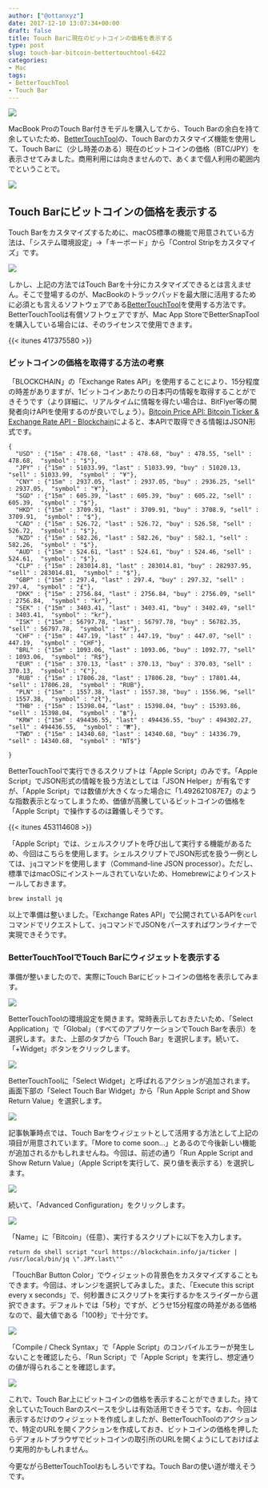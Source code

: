 ```yaml
---
author: ["@ottanxyz"]
date: 2017-12-10 13:07:34+00:00
draft: false
title: Touch Barに現在のビットコインの価格を表示する
type: post
slug: touch-bar-bitcoin-bettertouchtool-6422
categories:
- Mac
tags:
- BetterTouchTool
- Touch Bar
---
```


![](/uploads/2017/12/171210-5a2d24593d82c.jpg)

MacBook ProのTouch Bar付きモデルを購入してから、Touch Barの余白を持て余していたため、[BetterTouchTool](https://www.boastr.net/)の、Touch Barのカスタマイズ機能を使用して、Touch Barに（少し時差のある）現在のビットコインの価格（BTC/JPY）を表示させてみました。商用利用には向きませんので、あくまで個人利用の範囲内でということで。

![](/uploads/2017/12/171210-5a2d2509269e8.png)

## Touch Barにビットコインの価格を表示する

Touch Barをカスタマイズするために、macOS標準の機能で用意されている方法は、「システム環境設定」→「キーボード」から「Control Stripをカスタマイズ」です。

![](/uploads/2017/12/171210-5a2d2750424db.png)

しかし、上記の方法ではTouch Barを十分にカスタマイズできるとは言えません。そこで登場するのが、MacBookのトラックパッドを最大限に活用するために必須とも言えるソフトウェアである[BetterTouchTool](https://www.boastr.net/)を使用する方法です。BetterTouchToolは有償ソフトウェアですが、Mac App StoreでBetterSnapToolを購入している場合には、そのライセンスで使用できます。

{{< itunes 417375580 >}}

### ビットコインの価格を取得する方法の考察

「BLOCKCHAIN」の「Exchange Rates API」を使用することにより、15分程度の時差がありますが、1ビットコインあたりの日本円の情報を取得することができそうです（より詳細に、リアルタイムに情報を得たい場合は、BitFlyer等の開発者向けAPIを使用するのが良いでしょう）。[Bitcoin Price API: Bitcoin Ticker & Exchange Rate API - Blockchain](https://blockchain.info/api/exchange_rates_api)によると、本APIで取得できる情報はJSON形式です。

    {
      "USD" : {"15m" : 478.68, "last" : 478.68, "buy" : 478.55, "sell" : 478.68,  "symbol" : "$"},
      "JPY" : {"15m" : 51033.99, "last" : 51033.99, "buy" : 51020.13, "sell" : 51033.99,  "symbol" : "¥"},
      "CNY" : {"15m" : 2937.05, "last" : 2937.05, "buy" : 2936.25, "sell" : 2937.05,  "symbol" : "¥"},
      "SGD" : {"15m" : 605.39, "last" : 605.39, "buy" : 605.22, "sell" : 605.39,  "symbol" : "$"},
      "HKD" : {"15m" : 3709.91, "last" : 3709.91, "buy" : 3708.9, "sell" : 3709.91,  "symbol" : "$"},
      "CAD" : {"15m" : 526.72, "last" : 526.72, "buy" : 526.58, "sell" : 526.72,  "symbol" : "$"},
      "NZD" : {"15m" : 582.26, "last" : 582.26, "buy" : 582.1, "sell" : 582.26,  "symbol" : "$"},
      "AUD" : {"15m" : 524.61, "last" : 524.61, "buy" : 524.46, "sell" : 524.61,  "symbol" : "$"},
      "CLP" : {"15m" : 283014.81, "last" : 283014.81, "buy" : 282937.95, "sell" : 283014.81,  "symbol" : "$"},
      "GBP" : {"15m" : 297.4, "last" : 297.4, "buy" : 297.32, "sell" : 297.4,  "symbol" : "£"},
      "DKK" : {"15m" : 2756.84, "last" : 2756.84, "buy" : 2756.09, "sell" : 2756.84,  "symbol" : "kr"},
      "SEK" : {"15m" : 3403.41, "last" : 3403.41, "buy" : 3402.49, "sell" : 3403.41,  "symbol" : "kr"},
      "ISK" : {"15m" : 56797.78, "last" : 56797.78, "buy" : 56782.35, "sell" : 56797.78,  "symbol" : "kr"},
      "CHF" : {"15m" : 447.19, "last" : 447.19, "buy" : 447.07, "sell" : 447.19,  "symbol" : "CHF"},
      "BRL" : {"15m" : 1093.06, "last" : 1093.06, "buy" : 1092.77, "sell" : 1093.06,  "symbol" : "R$"},
      "EUR" : {"15m" : 370.13, "last" : 370.13, "buy" : 370.03, "sell" : 370.13,  "symbol" : "€"},
      "RUB" : {"15m" : 17806.28, "last" : 17806.28, "buy" : 17801.44, "sell" : 17806.28,  "symbol" : "RUB"},
      "PLN" : {"15m" : 1557.38, "last" : 1557.38, "buy" : 1556.96, "sell" : 1557.38,  "symbol" : "zł"},
      "THB" : {"15m" : 15398.04, "last" : 15398.04, "buy" : 15393.86, "sell" : 15398.04,  "symbol" : "฿"},
      "KRW" : {"15m" : 494436.55, "last" : 494436.55, "buy" : 494302.27, "sell" : 494436.55,  "symbol" : "₩"},
      "TWD" : {"15m" : 14340.68, "last" : 14340.68, "buy" : 14336.79, "sell" : 14340.68,  "symbol" : "NT$"}

    }

BetterTouchToolで実行できるスクリプトは「Apple Script」のみです。「Apple Script」でJSON形式の情報を扱う方法としては「JSON Helper」が有名ですが、「Apple Script」では数値が大きくなった場合に「1.492621087E7」のような指数表示となってしまうため、価値が高騰しているビットコインの価格を「Apple Script」で操作するのは難儀しそうです。

{{< itunes 453114608 >}}

「Apple Script」では、シェルスクリプトを呼び出して実行する機能があるため、今回はこちらを使用します。シェルスクリプトでJSON形式を扱う一例としては、`jq`コマンドを使用します（Command-line JSON processor）。ただし、標準ではmacOSにインストールされていないため、Homebrewによりインストールしておきます。

    brew install jq

以上で準備は整いました。「Exchange Rates API」で公開されているAPIを`curl`コマンドでリクエストして、`jq`コマンドでJSONをパースすればワンライナーで実現できそうです。

### BetterTouchToolでTouch Barにウィジェットを表示する

準備が整いましたので、実際にTouch Barにビットコインの価格を表示してみます。

![](/uploads/2017/12/171210-5a2d2463b049c.png)

BetterTouchToolの環境設定を開きます。常時表示しておきたいため、「Select Application」で「Global」（すべてのアプリケーションでTouch Barを表示）を選択します。また、上部のタブから「Touch Bar」を選択します。続いて、「+Widget」ボタンをクリックします。

![](/uploads/2017/12/171210-5a2d246ac703e.png)

BetterTouchToolに「Select Widget」と呼ばれるアクションが追加されます。画面下部の「Select Touch Bar Widget」から「Run Apple Script and Show Return Value」を選択します。

![](/uploads/2017/12/171210-5a2d247164a59.png)

記事執筆時点では、Touch Barをウィジェットとして活用する方法として上記の項目が用意されています。「More to come soon...」とあるので今後新しい機能が追加されるかもしれませんね。今回は、前述の通り「Run Apple Script and Show Return Value」（Apple Scriptを実行して、戻り値を表示する）を選択します。

![](/uploads/2017/12/171210-5a2d24781c674.png)

続いて、「Advanced Configuration」をクリックします。

![](/uploads/2017/12/171210-5a2d247f8cbad.png)

「Name」に「Bitcoin」（任意）、実行するスクリプトに以下を入力します。

    return do shell script "curl https://blockchain.info/ja/ticker | /usr/local/bin/jq \".JPY.last\""

「TouchBar Button Color」でウィジェットの背景色をカスタマイズすることもできます。今回は、オレンジを選択してみました。また、「Execute this script every x seconds」で、何秒置きにスクリプトを実行するかをスライダーから選択できます。デフォルトでは「5秒」ですが、どうせ15分程度の時差がある価格なので、最大値である「100秒」で十分です。

![](/uploads/2017/12/171210-5a2d2fc72d6ef.png)

「Compile / Check Syntax」で「Apple Script」のコンパイルエラーが発生しないことを確認したら、「Run Script」で「Apple Script」を実行し、想定通りの値が得られることを確認します。

![](/uploads/2017/12/171210-5a2d2509269e8.png)

これで、Touch Bar上にビットコインの価格を表示することができました。持て余していたTouch Barのスペースを少しは有効活用できそうです。なお、今回は表示するだけのウィジェットを作成しましたが、BetterTouchToolのアクションで、特定のURLを開くアクションを作成しておき、ビットコインの価格を押したらデフォルトブラウザでビットコインの取引所のURLを開くようにしておけばより実用的かもしれません。

今更ながらBetterTouchToolおもしろいですね。Touch Barの使い道が増えそうです。
